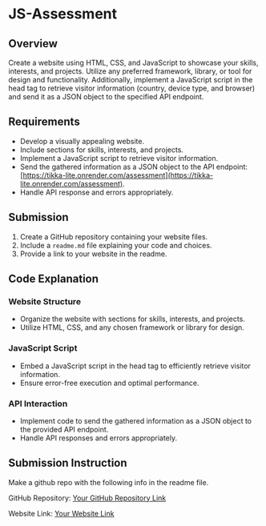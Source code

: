 # JS-Assessment

## Overview

Create a website using HTML, CSS, and JavaScript to showcase your skills, interests, and projects. Utilize any preferred framework, library, or tool for design and functionality. Additionally, implement a JavaScript script in the head tag to retrieve visitor information (country, device type, and browser) and send it as a JSON object to the specified API endpoint.

## Requirements

- Develop a visually appealing website.
- Include sections for skills, interests, and projects.
- Implement a JavaScript script to retrieve visitor information.
- Send the gathered information as a JSON object to the API endpoint: [https://tikka-lite.onrender.com/assessment](https://tikka-lite.onrender.com/assessment).
- Handle API response and errors appropriately.

## Submission

1. Create a GitHub repository containing your website files.
2. Include a `readme.md` file explaining your code and choices.
3. Provide a link to your website in the readme.

## Code Explanation

### Website Structure

- Organize the website with sections for skills, interests, and projects.
- Utilize HTML, CSS, and any chosen framework or library for design.

### JavaScript Script

- Embed a JavaScript script in the head tag to efficiently retrieve visitor information.
- Ensure error-free execution and optimal performance.

### API Interaction

- Implement code to send the gathered information as a JSON object to the provided API endpoint.
- Handle API responses and errors appropriately.

## Submission Instruction

Make a github repo with the following info in the readme file.

GitHub Repository: [Your GitHub Repository Link](https://github.com/yourusername/your-repo)

Website Link: [Your Website Link](https://yourwebsite.com)
